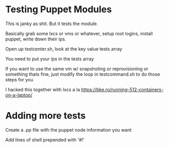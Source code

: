 Testing Puppet Modules
======================

This is janky as shit. But it tests the module.

Basically grab some lxcs or vms or whatever, setup root logins, install puppet, write down their ips.

Open up testcenter.sh, look at the key value tests array

You need to put your ips in the tests array

If you want to use the same vm w/ snapshoting or reprovisioning or something thats fine, just modify the loop in testcommand.sh to do those steps for you

I hacked this together with lxcs a la https://bke.ro/running-512-containers-on-a-laptop/


Adding more tests
=================

Create a .pp file with the puppet node information you want

Add lines of shell prepended with '#!'

